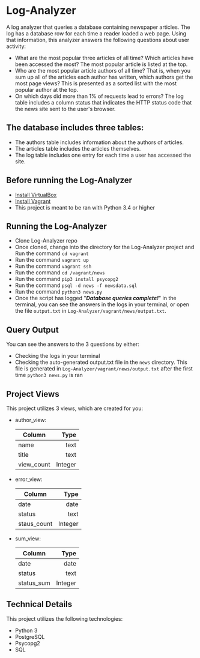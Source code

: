 # Log-Analyzer

A log analyzer that queries a database containing newspaper articles. The log has a database row for each time a reader loaded a web page. Using that information, this analyzer answers the following questions about user activity:

* What are the most popular three articles of all time? Which articles have been accessed the most? The most popular article is listed at the top.
* Who are the most popular article authors of all time? That is, when you sum up all of the articles each author has written, which authors get the most page views? This is presented as a sorted list with the most popular author at the top.
* On which days did more than 1% of requests lead to errors? The log table includes a column status that indicates the HTTP status code that the news site sent to the user's browser.


## The database includes three tables:

* The authors table includes information about the authors of articles.
* The articles table includes the articles themselves.
* The log table includes one entry for each time a user has accessed the site. 

## Before running the Log-Analyzer

* [Install VirtualBox](https://www.virtualbox.org/wiki/Download_Old_Builds_5_1)
* [Install Vagrant](https://www.vagrantup.com/downloads.html)
* This project is meant to be ran with Python 3.4 or higher

## Running the Log-Analyzer

* Clone Log-Analyzer repo
* Once cloned, change into the directory for the Log-Analyzer project and Run the command `cd vagrant`
* Run the command `vagrant up`
* Run the command `vagrant ssh`
* Run the command `cd /vagrant/news`
* Run the command `pip3 install psycopg2`
* Run the command `psql -d news -f newsdata.sql`
* Run the command `python3 news.py`
* Once the script has logged "***Database queries complete!***" in the terminal, you can see the answers in the logs in your terminal, or open the file `output.txt` in `Log-Analyzer/vagrant/news/output.txt`.

## Query Output
You can see the answers to the 3 questions by either:

* Checking the logs in your terminal
* Checking the auto-generated output.txt file in the `news` directory. This file is generated in `Log-Analyzer/vagrant/news/output.txt` after the first time `python3 news.py` is ran

## Project Views
This project utilizes 3 views, which are created for you:

* author_view: 

  | Column     | Type    |
  | ---------  | -------:|
  | name       | text    |
  | title      | text    |
  | view_count | Integer |

* error_view: 

  | Column      | Type    |
  | ---------   | -------:|
  | date        | date    |
  | status      | text    |
  | staus_count | Integer |

* sum_view: 

  | Column      | Type    |
  | ---------   | -------:|
  | date        | date    |
  | status      | text    |
  | status_sum  | Integer |

## Technical Details
This project utilizes the following technologies:

* Python 3
* PostgreSQL
* Psycopg2
* SQL